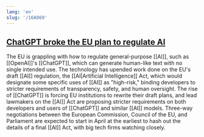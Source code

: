 ```yaml
---
lang: 'en'
slug: '/16A069'
---
```


## [ChatGPT broke the EU plan to regulate AI](https://www.politico.eu/article/eu-plan-regulate-chatgpt-openai-artificial-intelligence-act/)

The EU is grappling with how to regulate general-purpose [[AI]], such as [[OpenAI]]'s [[ChatGPT]], which can generate human-like text with no single intended use. The technology has upended work done on the EU's draft [[AI]] regulation, the [[AI|Artificial Intelligence]] Act, which would designate some specific uses of [[AI]] as "high-risk," binding developers to stricter requirements of transparency, safety, and human oversight. The rise of [[ChatGPT]] is forcing EU institutions to rewrite their draft plans, and lead lawmakers on the [[AI]] Act are proposing stricter requirements on both developers and users of [[ChatGPT]] and similar [[AI]] models. Three-way negotiations between the European Commission, Council of the EU, and Parliament are expected to start in April at the earliest to hash out the details of a final [[AI]] Act, with big tech firms watching closely.
